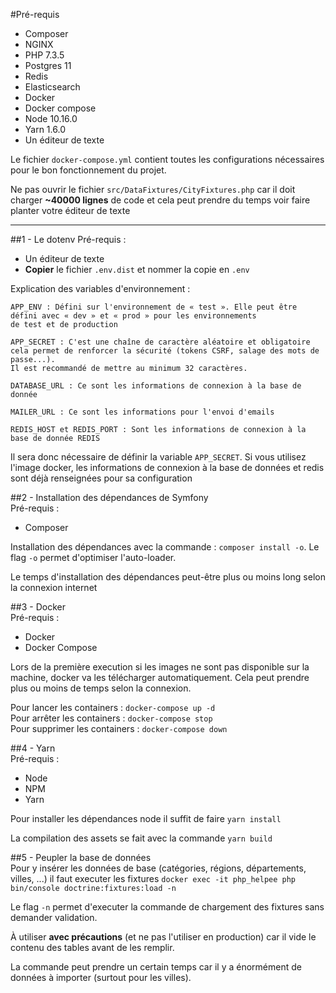 #Pré-requis
- Composer
- NGINX
- PHP 7.3.5
- Postgres 11
- Redis
- Elasticsearch
- Docker
- Docker compose
- Node 10.16.0
- Yarn 1.6.0
- Un éditeur de texte


Le fichier `docker-compose.yml` contient toutes les configurations nécessaires pour le bon fonctionnement du projet.

Ne pas ouvrir le fichier `src/DataFixtures/CityFixtures.php` car il doit charger **~40000 lignes** de code et cela peut
prendre du temps voir faire planter votre éditeur de texte

---

##1 - Le dotenv
Pré-requis : 
- Un éditeur de texte
- **Copier** le fichier `.env.dist` et nommer la copie en `.env`<br>

Explication des variables d'environnement :
```.dotenv
APP_ENV : Défini sur l'environnement de « test ». Elle peut être défini avec « dev » et « prod » pour les environnements
de test et de production 

APP_SECRET : C'est une chaîne de caractère aléatoire et obligatoire cela permet de renforcer la sécurité (tokens CSRF, salage des mots de passe...).
Il est recommandé de mettre au minimum 32 caractères.

DATABASE_URL : Ce sont les informations de connexion à la base de donnée

MAILER_URL : Ce sont les informations pour l'envoi d'emails

REDIS_HOST et REDIS_PORT : Sont les informations de connexion à la base de donnée REDIS
```

Il sera donc nécessaire de définir la variable `APP_SECRET`.
Si vous utilisez l'image docker, les informations de connexion à la base de données et redis sont
déjà renseignées pour sa configuration

##2 - Installation des dépendances de Symfony <br>
Pré-requis :
- Composer

Installation des dépendances avec la commande : `composer install -o`.
Le flag `-o` permet d'optimiser l'auto-loader.

Le temps d'installation des dépendances peut-être plus ou moins long selon la connexion internet

##3 - Docker<br>
Pré-requis :
- Docker
- Docker Compose

Lors de la première execution si les images ne sont pas disponible sur la machine, docker va les télécharger automatiquement.
Cela peut prendre plus ou moins de temps selon la connexion.

Pour lancer les containers : `docker-compose up -d`<br>
Pour arrêter les containers : `docker-compose stop`<br>
Pour supprimer les containers : `docker-compose down`

##4 - Yarn<br>
Pré-requis :
- Node
- NPM
- Yarn

Pour installer les dépendances node il suffit de faire `yarn install`

La compilation des assets se fait avec la commande `yarn build`

##5 - Peupler la base de données<br>
Pour y insérer les données de base (catégories, régions, départements, villes, ...) il faut executer les fixtures 
`docker exec -it php_helpee php bin/console doctrine:fixtures:load -n`

Le flag `-n` permet d'executer la commande de chargement des fixtures sans demander validation.

À utiliser **avec précautions** (et ne pas l'utiliser en production) car il vide le contenu des tables avant de les remplir.

La commande peut prendre un certain temps car il y a énormément de données à importer (surtout pour les villes).


